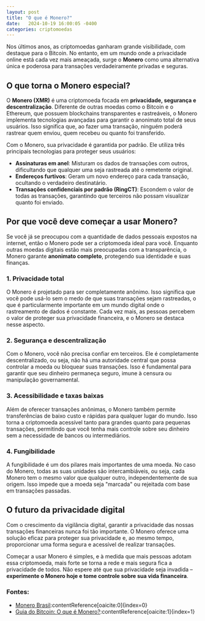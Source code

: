 ```yaml
---
layout: post
title: "O que é Monero?"
date:   2024-10-19 16:00:05 -0400
categories: criptomoedas
---
```

Nos últimos anos, as criptomoedas ganharam grande visibilidade, com destaque para o Bitcoin. No entanto, em um mundo onde a privacidade online está cada vez mais ameaçada, surge o **Monero** como uma alternativa única e poderosa para transações verdadeiramente privadas e seguras.

## O que torna o Monero especial?

O **Monero (XMR)** é uma criptomoeda focada em **privacidade, segurança e descentralização**. Diferente de outras moedas como o Bitcoin e o Ethereum, que possuem blockchains transparentes e rastreáveis, o Monero implementa tecnologias avançadas para garantir o anonimato total de seus usuários. Isso significa que, ao fazer uma transação, ninguém poderá rastrear quem enviou, quem recebeu ou quanto foi transferido.

Com o Monero, sua privacidade é garantida por padrão. Ele utiliza três principais tecnologias para proteger seus usuários:

- **Assinaturas em anel**: Misturam os dados de transações com outros, dificultando que qualquer uma seja rastreada até o remetente original.
- **Endereços furtivos**: Geram um novo endereço para cada transação, ocultando o verdadeiro destinatário.
- **Transações confidenciais por padrão (RingCT)**: Escondem o valor de todas as transações, garantindo que terceiros não possam visualizar quanto foi enviado.

## Por que você deve começar a usar Monero?

Se você já se preocupou com a quantidade de dados pessoais expostos na internet, então o Monero pode ser a criptomoeda ideal para você. Enquanto outras moedas digitais estão mais preocupadas com a transparência, o Monero garante **anonimato completo**, protegendo sua identidade e suas finanças.

### 1. **Privacidade total**
O Monero é projetado para ser completamente anônimo. Isso significa que você pode usá-lo sem o medo de que suas transações sejam rastreadas, o que é particularmente importante em um mundo digital onde o rastreamento de dados é constante. Cada vez mais, as pessoas percebem o valor de proteger sua privacidade financeira, e o Monero se destaca nesse aspecto.

### 2. **Segurança e descentralização**
Com o Monero, você não precisa confiar em terceiros. Ele é completamente descentralizado, ou seja, não há uma autoridade central que possa controlar a moeda ou bloquear suas transações. Isso é fundamental para garantir que seu dinheiro permaneça seguro, imune à censura ou manipulação governamental.

### 3. **Acessibilidade e taxas baixas**
Além de oferecer transações anônimas, o Monero também permite transferências de baixo custo e rápidas para qualquer lugar do mundo. Isso torna a criptomoeda acessível tanto para grandes quanto para pequenas transações, permitindo que você tenha mais controle sobre seu dinheiro sem a necessidade de bancos ou intermediários.

### 4. **Fungibilidade**
A fungibilidade é um dos pilares mais importantes de uma moeda. No caso do Monero, todas as suas unidades são intercambiáveis, ou seja, cada Monero tem o mesmo valor que qualquer outro, independentemente de sua origem. Isso impede que a moeda seja "marcada" ou rejeitada com base em transações passadas.

## O futuro da privacidade digital

Com o crescimento da vigilância digital, garantir a privacidade das nossas transações financeiras nunca foi tão importante. O Monero oferece uma solução eficaz para proteger sua privacidade e, ao mesmo tempo, proporcionar uma forma segura e acessível de realizar transações.

Começar a usar Monero é simples, e à medida que mais pessoas adotam essa criptomoeda, mais forte se torna a rede e mais segura fica a privacidade de todos. Não espere até que sua privacidade seja invadida – **experimente o Monero hoje e tome controle sobre sua vida financeira**.

### Fontes:
- [Monero Brasil](https://monerobrasil.org/artigos/o-que-%C3%A9-monero-xmr/)&#8203;:contentReference[oaicite:0]{index=0}
- [Guia do Bitcoin: O que é Monero?](https://guiadobitcoin.com.br/monero-como-funciona/)&#8203;:contentReference[oaicite:1]{index=1}
